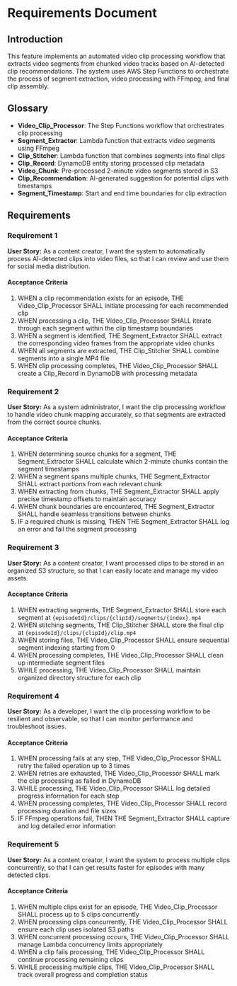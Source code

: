 # Requirements Document

## Introduction

This feature implements an automated video clip processing workflow that extracts video segments from chunked video tracks based on AI-detected clip recommendations. The system uses AWS Step Functions to orchestrate the process of segment extraction, video processing with FFmpeg, and final clip assembly.

## Glossary

- **Video_Clip_Processor**: The Step Functions workflow that orchestrates clip processing
- **Segment_Extractor**: Lambda function that extracts video segments using FFmpeg
- **Clip_Stitcher**: Lambda function that combines segments into final clips
- **Clip_Record**: DynamoDB entity storing processed clip metadata
- **Video_Chunk**: Pre-processed 2-minute video segments stored in S3
- **Clip_Recommendation**: AI-generated suggestion for potential clips with timestamps
- **Segment_Timestamp**: Start and end time boundaries for clip extraction

## Requirements

### Requirement 1

**User Story:** As a content creator, I want the system to automatically process AI-detected clips into video files, so that I can review and use them for social media distribution.

#### Acceptance Criteria

1. WHEN a clip recommendation exists for an episode, THE Video_Clip_Processor SHALL initiate processing for each recommended clip
2. WHEN processing a clip, THE Video_Clip_Processor SHALL iterate through each segment within the clip timestamp boundaries
3. WHEN a segment is identified, THE Segment_Extractor SHALL extract the corresponding video frames from the appropriate video chunks
4. WHEN all segments are extracted, THE Clip_Stitcher SHALL combine segments into a single MP4 file
5. WHEN clip processing completes, THE Video_Clip_Processor SHALL create a Clip_Record in DynamoDB with processing metadata

### Requirement 2

**User Story:** As a system administrator, I want the clip processing workflow to handle video chunk mapping accurately, so that segments are extracted from the correct source chunks.

#### Acceptance Criteria

1. WHEN determining source chunks for a segment, THE Segment_Extractor SHALL calculate which 2-minute chunks contain the segment timestamps
2. WHEN a segment spans multiple chunks, THE Segment_Extractor SHALL extract portions from each relevant chunk
3. WHEN extracting from chunks, THE Segment_Extractor SHALL apply precise timestamp offsets to maintain accuracy
4. WHEN chunk boundaries are encountered, THE Segment_Extractor SHALL handle seamless transitions between chunks
5. IF a required chunk is missing, THEN THE Segment_Extractor SHALL log an error and fail the segment processing

### Requirement 3

**User Story:** As a content creator, I want processed clips to be stored in an organized S3 structure, so that I can easily locate and manage my video assets.

#### Acceptance Criteria

1. WHEN extracting segments, THE Segment_Extractor SHALL store each segment at `{episodeId}/clips/{clipId}/segments/{index}.mp4`
2. WHEN stitching segments, THE Clip_Stitcher SHALL store the final clip at `{episodeId}/clips/{clipId}/clip.mp4`
3. WHEN storing files, THE Video_Clip_Processor SHALL ensure sequential segment indexing starting from 0
4. WHEN processing completes, THE Video_Clip_Processor SHALL clean up intermediate segment files
5. WHILE processing, THE Video_Clip_Processor SHALL maintain organized directory structure for each clip

### Requirement 4

**User Story:** As a developer, I want the clip processing workflow to be resilient and observable, so that I can monitor performance and troubleshoot issues.

#### Acceptance Criteria

1. WHEN processing fails at any step, THE Video_Clip_Processor SHALL retry the failed operation up to 3 times
2. WHEN retries are exhausted, THE Video_Clip_Processor SHALL mark the clip processing as failed in DynamoDB
3. WHILE processing, THE Video_Clip_Processor SHALL log detailed progress information for each step
4. WHEN processing completes, THE Video_Clip_Processor SHALL record processing duration and file sizes
5. IF FFmpeg operations fail, THEN THE Segment_Extractor SHALL capture and log detailed error information

### Requirement 5

**User Story:** As a content creator, I want the system to process multiple clips concurrently, so that I can get results faster for episodes with many detected clips.

#### Acceptance Criteria

1. WHEN multiple clips exist for an episode, THE Video_Clip_Processor SHALL process up to 5 clips concurrently
2. WHEN processing clips concurrently, THE Video_Clip_Processor SHALL ensure each clip uses isolated S3 paths
3. WHEN concurrent processing occurs, THE Video_Clip_Processor SHALL manage Lambda concurrency limits appropriately
4. WHEN a clip fails processing, THE Video_Clip_Processor SHALL continue processing remaining clips
5. WHILE processing multiple clips, THE Video_Clip_Processor SHALL track overall progress and completion status
